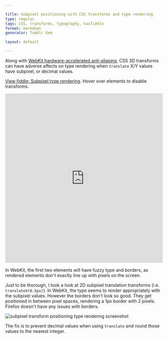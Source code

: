 ```yaml
---

title: Subpixel positioning with CSS transforms and type rendering
type: regular
tags: CSS, transforms, typography, hasfiddle
format: markdown
generator: Tumblr Gem

layout: default

---
```


Along with [WebKit hardware-accelerated anti-aliasing](http://dropshado.ws/post/6142339613/resolving-anti-aliasing-on-webkit-hardware-accelerated), CSS 3D transforms can have adverse affects on type rendering when `translate` X/Y values have subpixel, or decimal values.

[View fiddle: Subpixel type rendering](http://jsfiddle.net/desandro/RLcRX/). Hover over elements to disable transforms.

<iframe style="width: 100%; height: 540px;" src="http://jsfiddle.net/desandro/RLcRX/embedded/result,css,html" allowfullscreen="allowfullscreen" frameborder="0"> </iframe>

In WebKit, the first two elements will have fuzzy type and borders, as rendered elements don't exactly line up with pixels on the screen.

Just to be thorough, I took a look at 2D subpixel translation transforms (i.e. `translateX(0.5px)`). In WebKit, the type seems to render appropriately with the subpixel values. However the borders don't look so good. They get positioned in between pixel spaces, rendering a 1px border with 2 pixels. Firefox doesn't have any issues with borders.

![subpixel transform positioning type rendering screenshot](http://i.imgur.com/Cgwjy.png)

The fix is to prevent decimal values when using `translate` and round those values to the nearest integer.


